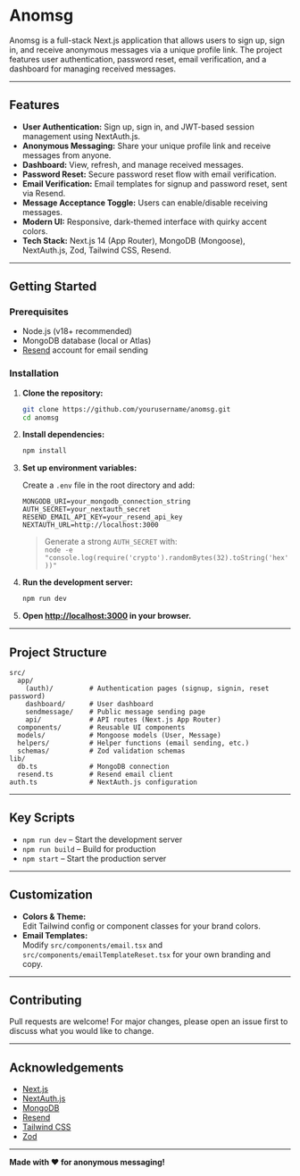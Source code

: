 # Anomsg

Anomsg is a full-stack Next.js application that allows users to sign up, sign in, and receive anonymous messages via a unique profile link. The project features user authentication, password reset, email verification, and a dashboard for managing received messages.

---

## Features

- **User Authentication:** Sign up, sign in, and JWT-based session management using NextAuth.js.
- **Anonymous Messaging:** Share your unique profile link and receive messages from anyone.
- **Dashboard:** View, refresh, and manage received messages.
- **Password Reset:** Secure password reset flow with email verification.
- **Email Verification:** Email templates for signup and password reset, sent via Resend.
- **Message Acceptance Toggle:** Users can enable/disable receiving messages.
- **Modern UI:** Responsive, dark-themed interface with quirky accent colors.
- **Tech Stack:** Next.js 14 (App Router), MongoDB (Mongoose), NextAuth.js, Zod, Tailwind CSS, Resend.

---

## Getting Started

### Prerequisites

- Node.js (v18+ recommended)
- MongoDB database (local or Atlas)
- [Resend](https://resend.com/) account for email sending

### Installation

1. **Clone the repository:**
   ```bash
   git clone https://github.com/yourusername/anomsg.git
   cd anomsg
   ```

2. **Install dependencies:**
   ```bash
   npm install
   ```

3. **Set up environment variables:**

   Create a `.env` file in the root directory and add:

   ```
   MONGODB_URI=your_mongodb_connection_string
   AUTH_SECRET=your_nextauth_secret
   RESEND_EMAIL_API_KEY=your_resend_api_key
   NEXTAUTH_URL=http://localhost:3000
   ```

   > Generate a strong `AUTH_SECRET` with:  
   > `node -e "console.log(require('crypto').randomBytes(32).toString('hex'))"`

4. **Run the development server:**
   ```bash
   npm run dev
   ```

5. **Open [http://localhost:3000](http://localhost:3000) in your browser.**

---

## Project Structure

```
src/
  app/
    (auth)/         # Authentication pages (signup, signin, reset password)
    dashboard/      # User dashboard
    sendmessage/    # Public message sending page
    api/            # API routes (Next.js App Router)
  components/       # Reusable UI components
  models/           # Mongoose models (User, Message)
  helpers/          # Helper functions (email sending, etc.)
  schemas/          # Zod validation schemas
lib/
  db.ts             # MongoDB connection
  resend.ts         # Resend email client
auth.ts             # NextAuth.js configuration
```

---

## Key Scripts

- `npm run dev` – Start the development server
- `npm run build` – Build for production
- `npm start` – Start the production server

---

## Customization

- **Colors & Theme:**  
  Edit Tailwind config or component classes for your brand colors.
- **Email Templates:**  
  Modify `src/components/email.tsx` and `src/components/emailTemplateReset.tsx` for your own branding and copy.

---

## Contributing

Pull requests are welcome! For major changes, please open an issue first to discuss what you would like to change.

---

## Acknowledgements

- [Next.js](https://nextjs.org/)
- [NextAuth.js](https://next-auth.js.org/)
- [MongoDB](https://www.mongodb.com/)
- [Resend](https://resend.com/)
- [Tailwind CSS](https://tailwindcss.com/)
- [Zod](https://zod.dev/)

---

**Made with ❤️ for anonymous messaging!**